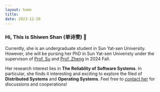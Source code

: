 ```yaml
---
layout: home
title: 
date: 2023-12-20 
---
```

### Hi, This is Shiwen Shan (单诗雯) 👋
Currently, she is an undergraduate student in Sun Yat-sen University. However, she will be pursing her PhD in Sun Yat-sen Univeristy under the supervison of 
<a href="https://yxsu.github.io/" class="highlighted">Prof. Su</a> and <a href="https://www.zibinzheng.com/" class="highlighted">Prof. Zheng</a> in 2024 Fall.
<!-- [<font color='blue'>Prof. Su</font>](https://yxsu.github.io/) and [<font color='blue'>Prof. Zheng</font>](https://www.zibinzheng.com/). -->

Her research interest lies in **The Reliablity of Software Systems**. In particular, she finds it interesting and exciting to explore the filed of **Distributed Systems** and **Operating Systems**. Feel free to <a href="/contact.html">contact her</a> for discussions and cooperations!